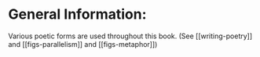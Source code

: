 # General Information:

Various poetic forms are used throughout this book. (See [[writing-poetry]] and [[figs-parallelism]] and [[figs-metaphor]])